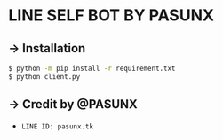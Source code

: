 # LINE SELF BOT BY PASUNX

## -> Installation

```sh
$ python -m pip install -r requirement.txt
$ python client.py
```

## -> Credit by @PASUNX
- `LINE ID: pasunx.tk`

